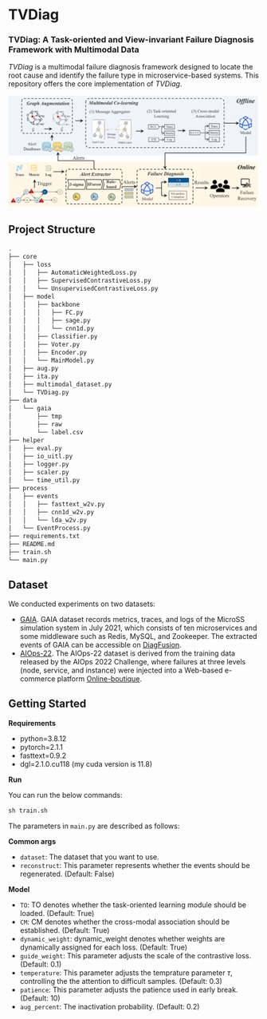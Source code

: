 # TVDiag

### TVDiag: A Task-oriented and View-invariant Failure Diagnosis Framework with Multimodal Data

*TVDiag* is a multimodal failure diagnosis framework designed to locate the root cause and identify the failure type in microservice-based systems. This repository offers the core implementation of *TVDiag*.

![](./imgs/structure.png)

## Project Structure

```
.
├── core
│   ├── loss
│   │   ├── AutomaticWeightedLoss.py
│   │   ├── SupervisedContrastiveLoss.py
│   │   └── UnsupervisedContrastiveLoss.py
│   ├── model
│   │   ├── backbone
│   │   │   ├── FC.py
│   │   │   ├── sage.py
│   │   │   └── cnn1d.py
│   │   ├── Classifier.py
│   │   ├── Voter.py
│   │   ├── Encoder.py
│   │   └── MainModel.py
│   ├── aug.py
│   ├── ita.py
│   ├── multimodal_dataset.py
│   └── TVDiag.py
├── data
│   └── gaia
│       ├── tmp
│       ├── raw
│       └── label.csv
├── helper
│   ├── eval.py
│   ├── io_uitl.py
│   ├── logger.py
│   ├── scaler.py
│   └── time_util.py
├── process
│   ├── events
│   │   ├── fasttext_w2v.py
│   │   ├── cnn1d_w2v.py
│   │   └── lda_w2v.py
│   └── EventProcess.py
├── requirements.txt
├── README.md
├── train.sh
└── main.py
```

## Dataset

We conducted experiments on two datasets:

- [GAIA](https://github.com/CloudWise-OpenSource/GAIA-DataSet). GAIA dataset records metrics, traces, and logs of the MicroSS simulation system in July 2021, which consists of ten microservices and some middleware such as Redis, MySQL, and Zookeeper. The extracted events of GAIA can be accessible on [DiagFusion](https://arxiv.org/abs/2302.10512).
- [AIOps-22](https://competition.aiops-challenge.com). The AIOps-22 dataset is derived from the training data released by the AIOps 2022 Challenge, where failures at three levels (node, service, and instance) were injected into a Web-based e-commerce platform [Online-boutique](https://github.com/GoogleCloudPlatform/microservices-demo).

## Getting Started

<B>Requirements</B>

- python=3.8.12
- pytorch=2.1.1
- fasttext=0.9.2
- dgl=2.1.0.cu118 (my cuda version is 11.8)


<B>Run</B>

You can run the below commands:

```python
sh train.sh
```

The parameters in `main.py` are described as follows:

<B>Common args</B>

- `dataset`: The dataset that you want to use.
- `reconstruct`: This parameter represents whether the events should be regenerated. (Default: False)

<B>Model</B>

- `TO`: TO denotes whether the task-oriented learning module should be loaded. (Default: True)
- `CM`: CM denotes whether the cross-modal association should be established. (Default: True)
- `dynamic_weight`: dynamic_weight denotes whether weights are dynamically assigned for each loss. (Default: True)
- `guide_weight`: This parameter adjusts the scale of the contrastive loss. (Default: 0.1)
- `temperature`: This parameter adjusts the temprature parameter $\tau$, controlling the the attention to difficult samples. (Default: 0.3)
- `patience`: This parameter adjusts the patience used in early break. (Default: 10)
- `aug_percent`:  The inactivation probability. (Default: 0.2)
